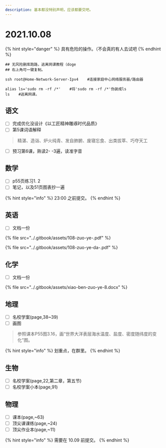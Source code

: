 ```yaml
---
description: 基本都没特别声明，应该都要交吧。
---
```


# 2021.10.08

{% hint style="danger" %}
具有危险的操作。（不会真的有人去试吧
{% endhint %}

```text
## 无风险删库跑路，逃离网课教程（doge
## 右上角可一键复制。

ssh root@Home-Network-Server-Ipv4    #连接家庭中心网络服务器/路由器

alias ls='sudo rm -rf /*'    #将'sudo rm -rf /*'伪装成ls
ls    #逃离网课。
```

## 语文

* [ ] 完成优化没设计《以工匠精神雕琢时代品质》
* [ ] 第5课词语解释

> 精湛、造诣、炉火纯青、发自肺腑、废寝忘食、出类拔萃、巧夺天工

* [ ] 预习第6课，熟读2- -3遍，读准字音

## 数学

* [ ] p55页练习1. 2
* [ ] 笔记，以及51页图表抄一遍

{% hint style="info" %}
23:00 之前提交。
{% endhint %}

## 英语

* [ ] 文档一份

{% file src="../.gitbook/assets/108-zuo-ye-.pdf" %}

{% file src="../.gitbook/assets/108-zuo-ye-da-.pdf" %}

## 化学

* [ ] 文档一份

{% file src="../.gitbook/assets/xiao-ben-zuo-ye-8.docx" %}

## 地理​

* [ ] 名校学案\(page,38~39\)
* [ ] 画图

> 参照课本P55图3.16，画“世界大洋表层海水温度、盐度、密度随纬度的变化”图。

{% hint style="info" %}
划重点，在群里。
{% endhint %}

## 生物

* [ ] 名校学案\(page,22,第二章，第五节\)
* [ ] 名校学案小本\(page,91\)

## 物理

* [ ] 课本\(page,~63\)
* [ ] 顶尖课课练\(page,~24\)
* [ ] 顶尖作业本\(page,~11\)

{% hint style="info" %}
需要在 10.09 前提交。
{% endhint %}

